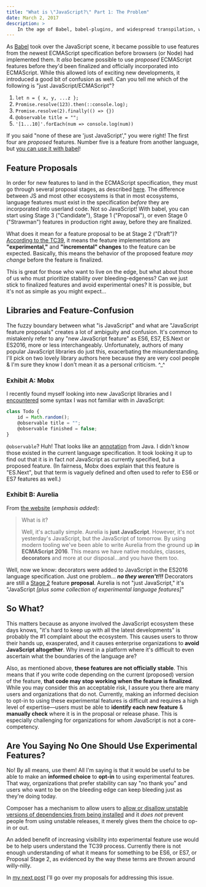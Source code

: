 ```yaml
---
title: "What is \"JavaScript?\" Part 1: The Problem"
date: March 2, 2017
description: >
    In the age of Babel, babel-plugins, and widespread transpilation, what does it mean for something to be JavaScript, and why does that question matter?
---
```


As [Babel](http://babeljs.io/) took over the JavaScript scene, it became possible to use features from the newest ECMAScript specification before browsers (or Node) had implemented them. It *also* became possible to use *proposed* ECMAScript features before they'd been finalized and officially incorporated into ECMAScript. While this allowed lots of exciting new developments, it introduced a good bit of confusion as well. Can you tell me which of the following is "just JavaScript/ECMAScript"?

1. `let n = { x, y, ...z };`
2. `Promise.resolve(123).then(::console.log);`
3. `Promise.resolve(2).finally(() => {})`
4. `@observable title = "";`
5. `'[1...10]'.forEach(num => console.log(num))`

If you said "none of these are 'just JavaScript'," you were right! The first four are *proposed* features. Number five is a feature from another language, but [you can use it with babel](https://www.npmjs.com/package/babel-plugin-range-operators)!

## Feature Proposals

In order for new features to land in the ECMAScript specification, they must go through several proposal stages, as described [here](https://tc39.github.io/process-document/). The difference between JS and most other ecosystems is that in most ecosystems, language features must exist in the specification *before* they are incorporated into userland code. Not so JavaScript! With babel, you can start using Stage 3 ("Candidate"), Stage 1 ("Proposal"), or even Stage 0 ("Strawman") features in production right away, before they are finalized.

What does it mean for a feature proposal to be at Stage 2 ("Draft")? [According to the TC39](https://tc39.github.io/process-document/), it means the feature implementations are **"experimental,"** and **"incremental" changes** to the feature can be expected. Basically, this means the behavior of the proposed feature *may change* before the feature is finalized.

This is great for those who want to live on the edge, but what about those of us who must prioritize stability over bleeding-edgeness? Can we just stick to finalized features and avoid experimental ones? It is possible, but it's not as simple as you might expect...

## Libraries and Feature-Confusion

The fuzzy boundary between what "is JavaScript" and what are "JavaScript feature proposals" creates a lot of ambiguity and confusion. It's common to mistakenly refer to any "new JavaScript feature" as ES6, ES7, ES.Next or ES2016, more or less interchangeably. Unfortunately, authors of many popular JavaScript libraries do just this, exacerbating the misunderstanding. I'll pick on two lovely library authors here because they are very cool people & I'm sure they know I don't mean it as a personal criticism. ^_^

### Exhibit A: Mobx

I recently found myself looking into new JavaScript libraries and I [encountered](https://mobx.js.org/) some syntax I was not familiar with in JavaScript:

```js
class Todo {
    id = Math.random();
    @observable title = "";
    @observable finished = false;
}
```

`@observable`? Huh! That looks like an [annotation](http://docs.oracle.com/javase/tutorial/java/annotations/basics.html) from Java. I didn't know those existed in the current language specification. It took looking it up to find out that it is in fact *not* JavaScript as currently specified, but a proposed feature. (In fairness, Mobx does explain that this feature is "ES.Next", but that term is vaguely defined and often used to refer to ES6 or ES7 features as well.)

### Exhibit B: Aurelia

From [the website](http://aurelia.io/hub.html#/doc/article/aurelia/framework/latest/what-is-aurelia/1) (*emphasis added*):

> What is it?
>
> Well, it's actually simple. Aurelia is **just JavaScript**. However, it's not yesterday's JavaScript, but the JavaScript of tomorrow.  By using modern tooling we've been able to write Aurelia from the ground up **in ECMAScript 2016**. This means we have native modules, classes, **decorators** and more at our disposal...and you have them too.

Well, now we know: decorators were added to JavaScript in the ES2016 language specification. Just one problem... __*no they weren't!!!*__ Decorators are still a [Stage 2](http://tc39.github.io/proposal-decorators) feature **proposal**. Aurelia is not "just JavaScript," it's "JavaScript *[plus some collection of experimental language features]*"

## So What?

This matters because as anyone involved the JavaScript ecosystem these days knows, "it's hard to keep up with all the latest developments" is probably the #1 complaint about the ecosystem. This causes users to throw their hands up, exasperated, and it causes enterprise organizations to **avoid JavaScript altogether**. Why invest in a platform where it's difficult to even ascertain what the boundaries of the language are?

Also, as mentioned above, **these features are not officially stable**. This means that if you write code depending on the current (proposed) version of the feature, **that code may stop working when the feature is finalized**. While you may consider this an acceptable risk, I assure you there are many users and organizations that do not. Currently, making an informed decision to opt-in to using these experimental features is difficult and requires a high level of expertise&mdash;users must be able to **identify each new feature** & **manually check** where it is in the proposal or release phase. This is especially challenging for organizations for whom JavaScript is not a core-competency.

## Are You Saying No One Should Use Experimental Features?

No! By all means, use them! All I'm saying is that it would be useful to be able to make an **informed choice** to **opt-in** to using experimental features. That way, organizations that prefer stability can say "no thank you" and users who want to be on the bleeding edge can keep bleeding just as they're doing today.

Composer has a mechanism to allow users to [allow or disallow unstable versions of dependencies from being installed](https://getcomposer.org/doc/04-schema.md#minimum-stability) and it *does not* prevent people from using unstable releases, it merely gives them the choice to op-in or out.

An added benefit of increasing visibility into experimental feature use would be to help users understand the TC39 process. Currently there is not enough understanding of what it means for something to be ES6, or ES7, or Proposal Stage 2, as evidenced by the way these terms are thrown around willy-nilly.

In [my next post](/what-is-javascript-part-2-solutions) I'll go over my proposals for addressing this issue.